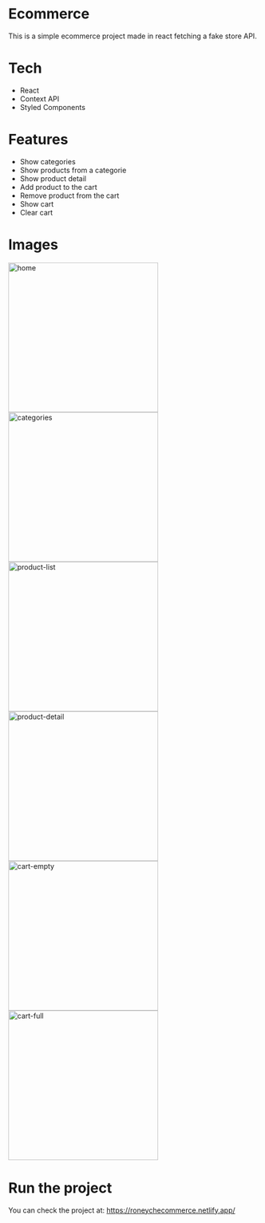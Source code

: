 # Ecommerce
This is a simple ecommerce project made in react fetching a fake store API.

# Tech

- React
- Context API
- Styled Components

# Features
- Show categories
- Show products from a categorie
- Show product detail
- Add product to the cart
- Remove product from the cart
- Show cart
- Clear cart

# Images
<div display='flex'>
  <div>
    <img alt="home" src="https://user-images.githubusercontent.com/74067292/169151947-9311bd47-244c-448f-a41f-1413f216a682.jpeg" width="300">
 <img alt="categories" src="https://user-images.githubusercontent.com/74067292/169152026-3a5eeff6-649e-4e08-9647-754479a80205.jpeg" width="300">
  <img alt="product-list" src="https://user-images.githubusercontent.com/74067292/169152136-c5e8853b-aec9-4f74-8645-adb9afe5bb28.jpeg" width="300">
 <img alt="product-detail" src="https://user-images.githubusercontent.com/74067292/169152245-6deb255d-c54f-4ae4-ab50-4e10ace0a72d.jpeg" width="300">
 <img alt="cart-empty" src="https://user-images.githubusercontent.com/74067292/169152284-99185b84-c5bc-4b0a-a0aa-fb56192b079d.jpeg" width="300">
 <img alt="cart-full" src="https://user-images.githubusercontent.com/74067292/169152315-07aa5abc-b675-4a85-b3d5-3db48d9d1e88.jpeg" width="300">
  </div>
</div>

# Run the project
You can check the project at: https://roneychecommerce.netlify.app/
